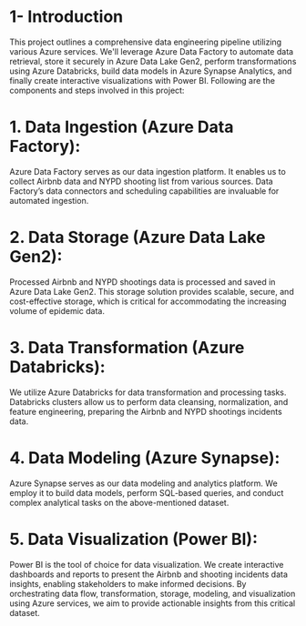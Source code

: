 # 1-	Introduction
This project outlines a comprehensive data engineering pipeline utilizing various Azure services. We'll leverage Azure Data Factory to automate data retrieval, store it securely in Azure Data Lake Gen2, perform transformations using Azure Databricks, build data models in Azure Synapse Analytics, and finally create interactive visualizations with Power BI.
Following are the components and steps involved in this project:
# 1.	Data Ingestion (Azure Data Factory):
Azure Data Factory serves as our data ingestion platform. It enables us to collect Airbnb data and NYPD shooting list from various sources. Data Factory’s data connectors and scheduling capabilities are invaluable for automated ingestion.
# 2.	Data Storage (Azure Data Lake Gen2):
Processed Airbnb and NYPD shootings data is processed and saved in Azure Data Lake Gen2. This storage solution provides scalable, secure, and cost-effective storage, which is critical for accommodating the increasing volume of epidemic data.
# 3.	Data Transformation (Azure Databricks):
We utilize Azure Databricks for data transformation and processing tasks. Databricks clusters allow us to perform data cleansing, normalization, and feature engineering, preparing the Airbnb and NYPD shootings incidents data.
# 4.	 Data Modeling (Azure Synapse):
Azure Synapse serves as our data modeling and analytics platform. We employ it to build data models, perform SQL-based queries, and conduct complex analytical tasks on the above-mentioned dataset.
# 5.	Data Visualization (Power BI):
Power BI is the tool of choice for data visualization. We create interactive dashboards and reports to present the Airbnb and shooting incidents data insights, enabling stakeholders to make informed decisions.
By orchestrating data flow, transformation, storage, modeling, and visualization using Azure services, we aim to provide actionable insights from this critical dataset.
